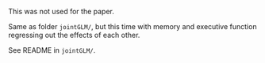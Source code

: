 This was not used for the paper.

Same as folder `jointGLM/`, but this time with memory and executive function regressing out the effects of each other.

See README in `jointGLM/`.
